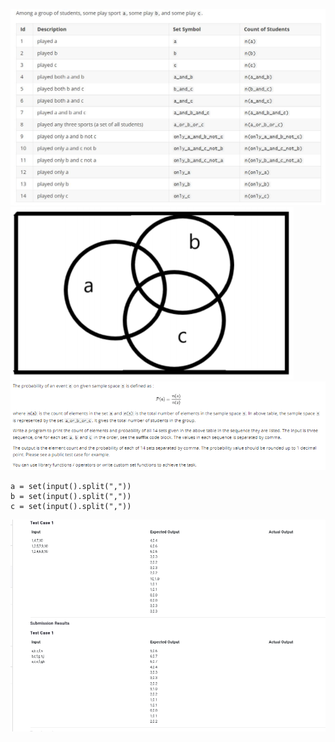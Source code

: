 ![alt text](image-10.png)
![alt text](image-11.png)
![alt text](image-12.png)

```
a = set(input().split(","))
b = set(input().split(","))
c = set(input().split(","))
```
![alt text](image-13.png)